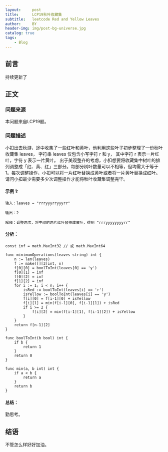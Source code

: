 ```yaml
---
layout:     post
title:      LCP19秋叶收藏集
subtitle:   leetcode Red and Yellow Leaves
author:     BY
header-img: img/post-bg-universe.jpg
catalog: true
tags:
    - Blog
---
```



## 前言

持续更新了

## 正文

### 问题来源

本问题来自LCP19题。  

### 问题描述

小扣出去秋游，途中收集了一些红叶和黄叶，他利用这些叶子初步整理了一份秋叶收藏集 leaves， 字符串 leaves 仅包含小写字符 r 和 y， 其中字符 r 表示一片红叶，字符 y 表示一片黄叶。
出于美观整齐的考虑，小扣想要将收藏集中树叶的排列调整成「红、黄、红」三部分。每部分树叶数量可以不相等，但均需大于等于 1。每次调整操作，小扣可以将一片红叶替换成黄叶或者将一片黄叶替换成红叶。请问小扣最少需要多少次调整操作才能将秋叶收藏集调整完毕。  

#### 示例 1:
```
输入：leaves = "rrryyyrryyyrr"

输出：2

解释：调整两次，将中间的两片红叶替换成黄叶，得到 "rrryyyyyyyyrr"
```

#### 分析：  
```
const inf = math.MaxInt32 // 或 math.MaxInt64

func minimumOperations(leaves string) int {
    n := len(leaves)
    f := make([][3]int, n)
    f[0][0] = boolToInt(leaves[0] == 'y')
    f[0][1] = inf
    f[0][2] = inf
    f[1][2] = inf
    for i := 1; i < n; i++ {
        isRed := boolToInt(leaves[i] == 'r')
        isYellow := boolToInt(leaves[i] == 'y')
        f[i][0] = f[i-1][0] + isYellow
        f[i][1] = min(f[i-1][0], f[i-1][1]) + isRed
        if i >= 2 {
            f[i][2] = min(f[i-1][1], f[i-1][2]) + isYellow
        }
    }
    return f[n-1][2]
}

func boolToInt(b bool) int {
    if b {
        return 1
    }
    return 0
}

func min(a, b int) int {
    if a < b {
        return a
    }
    return b
}
```

#### 总结：
勤思考。  

## 结语
不管怎么样好好加油。

